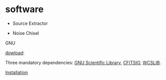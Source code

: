 # software

* Source Extractor

* Noise Chisel

GNU

[dowload](https://www.gnu.org/software/gnuastro/):

Three mandatory dependencies: [GNU Scientific Library](http://ftp.rediris.es/mirror/GNU/gsl/), [CFITSIO](https://www.gnu.org/software/gnuastro/manual/html_node/CFITSIO.html), [WCSLIB](https://www.gnu.org/software/gnuastro/manual/html_node/WCSLIB.html).

[Installation](https://gitlab.com/makhlaghi/reproducible-paper/blob/master/README-hacking.md)
